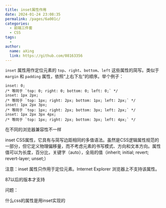 ```yaml
---
title: inset属性作用
date: 2024-01-24 23:08:35
permalink: /pages/6a001c/
categories:
  - 前端三件套
  - CSS
tags:
  - 
author: 
  name: aXing
  link: https://github.com/08163356
---
```


`inset` 属性用作定位元素的 `top`、`right`、`bottom`、`left` 这些属性的简写。类似于 `margin` 和 `padding` 属性，依照“上右下左”的顺序。举个例子：

```
inset: 0; 
/* 等同于 `top: 0; right: 0; bottom: 0; left: 0;` */
inset: 1px 2px; 
/* 等同于 `top: 1px; right: 2px; bottom: 1px; left: 2px;` */
inset: 1px 2px 3px; 
/* 等同于 `top: 1px; right: 2px; bottom: 3px; left: 2px;` */
inset: 1px 2px 3px 4px; 
/* 等同于 `top: 1px; right: 2px; bottom: 3px; left: 4px;` */
```

在不同的浏览器兼容性不一样

inset CSS属性，它具有与简写边距相同的多值语法。虽然是CSS逻辑属性规范的一部分，但它定义物理偏移量，而不考虑元素的书写模式、方向和文本方向。属性值可以为长度，百分比，关键字（auto），全局的值（inherit; initial; revert; revert-layer; unset;）


注意：inset 属性只作用于定位元素。Internet Explorer 浏览器上不支持该属性。

87以后的版本才支持

问题：

什么css的属性是用inset实现的
